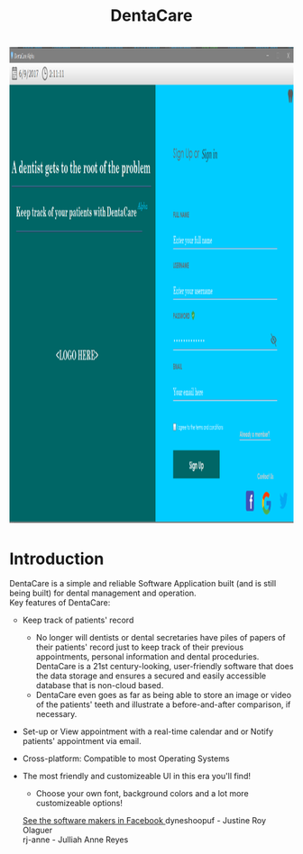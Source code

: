 <center> <h1> DentaCare <h1>
<img src="sc.PNG" alt="HTML5 Icon" style="width:1290px;height:845px;"> </center> <p>
<h1> Introduction
</h1> 
DentaCare is a simple and reliable Software Application built (and is still being built) for dental management and operation. <br>
Key features of DentaCare: <br>
<ul style="list-style-type:circle">
<li> Keep track of patients' record </li>
<ul> <li> No longer will dentists or dental secretaries have piles of papers of their patients' record just to keep track of their previous appointments, personal information and dental proceduries. DentaCare is a 21st century-looking, user-friendly software that does the data storage and ensures a secured and easily accessible database that is non-cloud based. </li> 
<li> DentaCare even goes as far as being able to store an image or video of the patients' teeth and illustrate a before-and-after comparison, if necessary. </li> </ul> </ul>
<ul> <li> Set-up or View appointment with a real-time calendar and or Notify patients' appointment via email. </li> </ul>
<ul> <li> Cross-platform: Compatible to most Operating Systems </li> </ul>
<ul> <li> The most friendly and customizeable UI in this era you'll find! </li> 
<ul> <li> Choose your own font, background colors and a lot more customizeable options! </li> </ul> <p>
<a href= "https://www.facebook.com/groups/473984372933874/"> <u> See the software makers in Facebook </u> </a> 
dyneshoopuf - Justine Roy Olaguer <br>
rj-anne - Julliah Anne Reyes <br>

